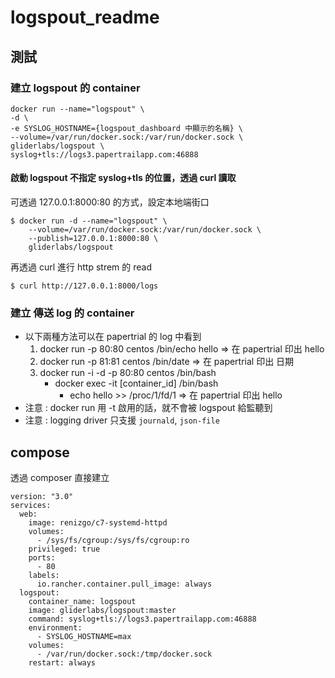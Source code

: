 # logspout_readme

## 測試

### 建立 logspout 的 container
```
docker run --name="logspout" \
-d \-e SYSLOG_HOSTNAME={logspout_dashboard 中顯示的名稱} \--volume=/var/run/docker.sock:/var/run/docker.sock \gliderlabs/logspout \syslog+tls://logs3.papertrailapp.com:46888
```

#### 啟動 logspout 不指定 syslog+tls 的位置，透過 curl 讀取

可透過 127.0.0.1:8000:80 的方式，設定本地端街口
```
$ docker run -d --name="logspout" \
	--volume=/var/run/docker.sock:/var/run/docker.sock \
	--publish=127.0.0.1:8000:80 \
	gliderlabs/logspout
```

再透過 curl 進行 http strem 的 read
```
$ curl http://127.0.0.1:8000/logs
```


### 建立 傳送 log 的 container

- 以下兩種方法可以在 papertrial 的 log 中看到
	1. docker run -p 80:80 centos /bin/echo hello => 在 papertrial 印出 hello
	2. docker run -p 81:81 centos /bin/date => 在 papertrial 印出 日期
	2. docker run -i -d -p 80:80 centos /bin/bash
		- docker exec -it [container_id] /bin/bash
			- echo hello >> /proc/1/fd/1 => 在 papertrial 印出 hello
- 注意 : docker run 用 -t 啟用的話，就不會被 logspout 給監聽到
- 注意 : logging driver 只支援 `journald`, `json-file`

## compose
透過 composer 直接建立

```
version: "3.0"services:  web:    image: renizgo/c7-systemd-httpd    volumes:      - /sys/fs/cgroup:/sys/fs/cgroup:ro    privileged: true    ports:      - 80    labels:      io.rancher.container.pull_image: always  logspout:    container_name: logspout    image: gliderlabs/logspout:master    command: syslog+tls://logs3.papertrailapp.com:46888    environment:      - SYSLOG_HOSTNAME=max    volumes:      - /var/run/docker.sock:/tmp/docker.sock    restart: always
```